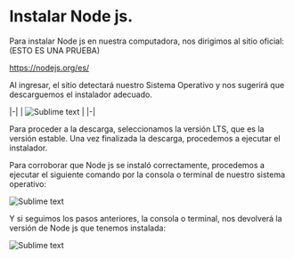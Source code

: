 # Instalar Node js.

Para instalar Node js en nuestra computadora, nos dirigimos al sitio oficial:(ESTO ES UNA PRUEBA)

<https://nodejs.org/es/>

Al ingresar, el sitio detectará nuestro Sistema Operativo y nos sugerirá que descarguemos el instalador adecuado.

|-|
| ![Sublime text](./img/nodejs.png) |
|-|

Para proceder a la descarga, seleccionamos la versión LTS, que es la versión estable.
Una vez finalizada la descarga, procedemos a ejecutar el instalador.

Para corroborar que Node js se instaló correctamente, procedemos a ejecutar el siguiente comando por la consola o terminal de nuestro sistema operativo:

![Sublime text](./img/node_verificar.png)

Y si seguimos los pasos anteriores, la consola o terminal, nos devolverá la versión de Node js que tenemos instalada:

![Sublime text](./img/node_version.png)


